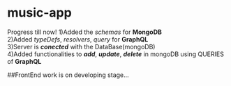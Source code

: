 # music-app
Progress till now!
1)Added the _schemas_ for **MongoDB** <br/>
2)Added _typeDefs_, _resolvers_, _query_ for **GraphQL**<br/>
3)Server is _**conected**_ with the DataBase(mongoDB)<br/>
4)Added functionalities to _**add**_, _**update**_, _**delete**_ in mongoDB using QUERIES of **GraphQL**<br/>

##FrontEnd work is on developing stage...
